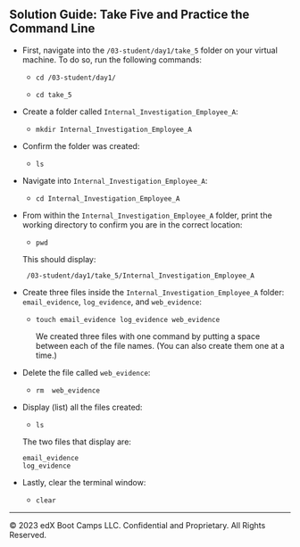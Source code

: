 ## Solution Guide: Take Five and Practice the Command Line

- First, navigate into the `/03-student/day1/take_5` folder on your virtual machine. To do so, run the following commands:
      
  - `cd /03-student/day1/`

  - `cd take_5`

- Create a folder called `Internal_Investigation_Employee_A`:
    
  - `mkdir Internal_Investigation_Employee_A`
    
-  Confirm the folder was created:

    - `ls`
          
- Navigate into `Internal_Investigation_Employee_A`:

  - `cd Internal_Investigation_Employee_A`

- From within the `Internal_Investigation_Employee_A` folder, print the working directory to confirm you are in the correct location:
    
  - `pwd`
            
   This should display: 
  ```
   /03-student/day1/take_5/Internal_Investigation_Employee_A
  ```
    
- Create three files inside the `Internal_Investigation_Employee_A` folder: `email_evidence`, `log_evidence`, and `web_evidence`:

  - `touch email_evidence log_evidence web_evidence`
           
    We created three files with one command by putting a space between each of the file names. (You can also create them one at a time.)
    
- Delete the file called `web_evidence`:

   - `rm  web_evidence`
           
- Display (list) all the files created:

  - `ls`
            
  The two files that display are: 

  ```
  email_evidence 
  log_evidence
   ```
            
- Lastly, clear the terminal window:

   - `clear`

--- 

&copy; 2023 edX Boot Camps LLC. Confidential and Proprietary. All Rights Reserved.
